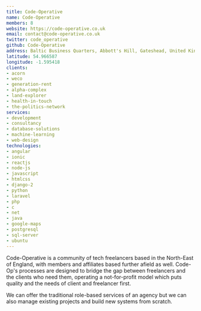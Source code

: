 ```yaml
---
title: Code-Operative
name: Code-Operative
members: 8
website: https://code-operative.co.uk
email: contact@code-operative.co.uk
twitter: code_operative
github: Code-Operative
address: Baltic Business Quarters, Abbott's Hill, Gateshead, United Kingdom, NE8 3DF
latitude: 54.966587
longitude: -1.595418
clients:
- acorn
- weco
- generation-rent
- alpha-complex
- land-explorer
- health-in-touch
- the-politics-network
services:
- development
- consultancy
- database-solutions
- machine-learning
- web-design
technologies:
- angular
- ionic
- reactjs
- node-js
- javascript
- htmlcss
- django-2
- python
- laravel
- php
- c
- net
- java
- google-maps
- postgresql
- sql-server
- ubuntu
---
```


Code-Operative is a community of tech freelancers based in the North-East of England, with members and affiliates based further afield as well. Code-Op's processes are designed to bridge the gap between freelancers and the clients who need them, operating a not-for-profit model which puts quality and the needs of client and freelancer first.

We can offer the traditional role-based services of an agency but we can also manage existing projects and build new systems from scratch.
